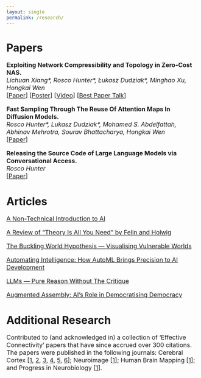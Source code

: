 ```yaml
---
layout: single
permalink: /research/
---
```

<h1>Papers</h1>
<p style="font-size: 16px;"><b>Exploiting Network Compressibility and Topology in Zero-Cost NAS.</b><br>
<em>Lichuan Xiang*, Rosco Hunter*, Łukasz Dudziak*, Minghao Xu, Hongkai Wen</em><br>
[<a href="../ZC_NAS.pdf">Paper</a>]  [<a href="../AutoML_Poster.pdf">Poster</a>]  [<a href="https://www.youtube.com/watch?v=bypTOrUDlnU">Video</a>] [<a href="https://www.youtube.com/watch?v=y-skTMWiZS0">Best Paper Talk</a>] </p>

<p style="font-size: 16px;"><b>Fast Sampling Through The Reuse Of Attention Maps In Diffusion Models.</b><br>
<em>Rosco Hunter*, Lukasz Dudziak*, Mohamed S. Abdelfattah, Abhinav Mehrotra, Sourav Bhattacharya, Hongkai Wen</em><br>
[<a href="../PHAST_Diffusion.pdf">Paper</a>] </p>

<p style="font-size: 16px;"><b>Releasing the Source Code of Large Language Models via Conversational Access.</b><br>
<em>Rosco Hunter</em><br>
[<a href="../Conversational_Access.pdf">Paper</a>] </p>

<h1>Articles</h1>
<p style="font-size: 16px;"><a href="../article6">A Non-Technical Introduction to AI</a>

<p style="font-size: 16px;"><a href="../article5">A Review of “Theory Is All You Need” by Felin and Holwig</a>

<p style="font-size: 16px;"><a href="../article4">The Buckling World Hypothesis — Visualising Vulnerable Worlds</a>

<p style="font-size: 16px;"><a href="../article3">Automating Intelligence: How AutoML Brings Precision to AI Development</a>

<p style="font-size: 16px;"><a href="../article2">LLMs — Pure Reason Without The Critique</a>

<p style="font-size: 16px;"><a href="../article1">Augmented Assembly: AI’s Role in Democratising Democracy</a>

<h1>Additional Research</h1>
<p style="font-size: 16px;">Contributed to (and acknowledged in) a collection of ‘Effective Connectivity’ papers that have since accrued over 300 citations. The papers were published in the following journals: Cerebral Cortex [<a href="https://www.oxcns.org/papers/647%20Rolls%20et%20al%202022%20Effective%20connectivity%20of%20the%20human%20hippocampus%20memory%20system.pdf">1</a>, <a href="https://www.oxcns.org/papers/660%20Rolls%20et%20al%202023%20Prefrontal%20and%20somatosensory%20cortex%20connectivity%20in%20humans.pdf"> 2</a>, <a href="https://www.oxcns.org/papers/655%20Rolls%20et%20al%202023%20Human%20posterior%20parietal%20cortex.pdf"> 3</a>, <a href="https://www.oxcns.org/papers/649%20Rolls%20et%20al%202023%20Human%20orbitofrontal%20cortex,%20vmPFC,%20and%20anterior%20cingulate%20cortex%20effective%20connectome.pdf"> 4</a>, <a href="https://www.oxcns.org/papers/678%20Rolls%20et%20al%202024%20Frontal%20Pole%20Cortex.pdf"> 5</a>, <a href="https://www.oxcns.org/papers/666%20Rolls%20Rauschecker%20et%20al%202023%20Auditory%20cortical%20connectivity%20in%20humans.pdf"> 6</a>]; Neuroimage [<a href="https://www.oxcns.org/papers/654%20Rolls%20et%20al%202022%20Language%20Connectome.pdf">1</a>]; Human Brain Mapping [<a href="https://www.oxcns.org/papers/661%20Rolls%20Wirth%20et%20al%202023%20Posterior%20cingulate%20connectome,%20memory,%20and%20navigation.pdf">1</a>]; and Progress in Neurobiology [<a href="https://www.oxcns.org/papers/665%20Rolls%20et%20al%202023%20Amygdala%20and%20orbitofrontal%20cortex%20connectivity,%20and%20emotion.pdf">1</a>].



